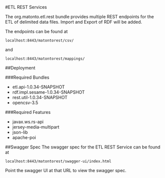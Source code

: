 #ETL REST Services

The org.matonto.etl.rest bundle provides multiple REST endpoints for the ETL of delimited data files. Import and
Export of RDF will be added.

The endpoints can be found at 
```
localhost:8443/matontorest/csv/
```
and 
```
localhost:8443/matontorest/mappings/
```

##Deployment

###Required Bundles
- etl.api-1.0.34-SNAPSHOT
- rdf.impl.sesame-1.0.34-SNAPSHOT
- rest.util-1.0.34-SNAPSHOT
- opencsv-3.5

###Required Features
- javax.ws.rs-api
- jersey-media-multipart  
- json-lib
- apache-poi

##Swagger Spec
The swagger spec for the ETL REST Service can be found at

```
localhost:8443/matontorest/swagger-ui/index.html
```

Point the swagger UI at that URL to view the swagger spec.